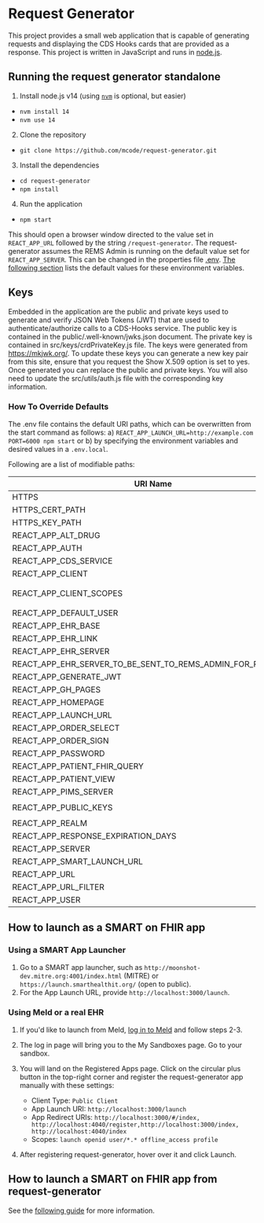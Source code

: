 # Request Generator

This project provides a small web application that is capable of generating requests and displaying the CDS Hooks cards that are provided as a response. This project is written in JavaScript and runs in [node.js](https://nodejs.org/en/).

## Running the request generator standalone

1. Install node.js v14 (using [`nvm`](https://github.com/nvm-sh/nvm) is optional, but easier)

- `nvm install 14`
- `nvm use 14`

2. Clone the repository

- `git clone https://github.com/mcode/request-generator.git`

3. Install the dependencies

- `cd request-generator`
- `npm install`

4. Run the application

- `npm start`

This should open a browser window directed to the value set in `REACT_APP_URL` followed by the string `/request-generator`. The request-generator assumes the REMS Admin is running on the default value set for `REACT_APP_SERVER`. This can be changed in the properties file [.env](./.env). [The following section](./README.md#how-to-override-defaults) lists the default values for these environment variables.

## Keys

Embedded in the application are the public and private keys used to generate and verify JSON Web Tokens (JWT) that are used to authenticate/authorize calls to a CDS-Hooks service. The public key is contained in the public/.well-known/jwks.json document. The private key is contained in src/keys/crdPrivateKey.js file. The keys were generated from https://mkjwk.org/. To update these keys you can generate a new key pair from this site, ensure that you request the Show X.509 option is set to yes. Once generated you can replace the public and private keys. You will also need to update the src/utils/auth.js file with the corresponding key information.

### How To Override Defaults

The .env file contains the default URI paths, which can be overwritten from the start command as follows:
a) `REACT_APP_LAUNCH_URL=http://example.com PORT=6000 npm start` or b) by specifying the environment variables and desired values in a `.env.local`.

Following are a list of modifiable paths:

| URI Name                                                   | Default                                                                                              |
| ---------------------------------------------------------- | ---------------------------------------------------------------------------------------------------- |
| HTTPS                                                      | `false`                                                                                              |
| HTTPS_CERT_PATH                                            | `server.cert`                                                                                        |
| HTTPS_KEY_PATH                                             | `server.key`                                                                                         |
| REACT_APP_ALT_DRUG                                         | `true`                                                                                               |
| REACT_APP_AUTH                                             | `http://localhost:8180`                                                                              |
| REACT_APP_CDS_SERVICE                                      | `http://localhost:8090/cds-services`                                                                 |
| REACT_APP_CLIENT                                           | `app-login`                                                                                          |
| REACT_APP_CLIENT_SCOPES                                    | `launch offline_access openid profile user/Patient.read patient/Patient.read user/Practitioner.read` |
| REACT_APP_DEFAULT_USER                                     | `pra1234`                                                                                            |
| REACT_APP_EHR_BASE                                         | `http://localhost:8080/test-ehr/r4`                                                                  |
| REACT_APP_EHR_LINK                                         | `http://localhost:8080/ehr-server/`                                                                  |
| REACT_APP_EHR_SERVER                                       | `http://localhost:8080/test-ehr/r4`                                                                  |
| REACT_APP_EHR_SERVER_TO_BE_SENT_TO_REMS_ADMIN_FOR_PREFETCH | `http://localhost:8080/test-ehr/r4`                                                                  |
| REACT_APP_GENERATE_JWT                                     | `true`                                                                                               |
| REACT_APP_GH_PAGES                                         | `false`                                                                                              |
| REACT_APP_HOMEPAGE                                         | `http://localhost:8080`                                                                              |
| REACT_APP_LAUNCH_URL                                       | `http://localhost:4040/launch`                                                                       |
| REACT_APP_ORDER_SELECT                                     | `rems-order-select`                                                                                  |
| REACT_APP_ORDER_SIGN                                       | `rems-order-sign`                                                                                    |
| REACT_APP_PASSWORD                                         | `alice`                                                                                              |
| REACT_APP_PATIENT_FHIR_QUERY                               | `Patient?_sort=identifier&_count=12`                                                                 |
| REACT_APP_PATIENT_VIEW                                     | `rems-patient-view`                                                                                  |
| REACT_APP_PIMS_SERVER                                      | `http://localhost:5051/doctorOrders/api/addRx`                                                       |
| REACT_APP_PUBLIC_KEYS                                      | `http://localhost:3000/request-generator/.well-known/jwks.json`                                      |
| REACT_APP_REALM                                            | `ClientFhirServer`                                                                                   |
| REACT_APP_RESPONSE_EXPIRATION_DAYS                         | `30`                                                                                                 |
| REACT_APP_SERVER                                           | `http://localhost:8090`                                                                              |
| REACT_APP_SMART_LAUNCH_URL                                 | `http://localhost:4040/`                                                                             |
| REACT_APP_URL                                              | `http://localhost:3000`                                                                              |
| REACT_APP_URL_FILTER                                       | `http://localhost:3000/*`                                                                            |
| REACT_APP_USER                                             | `alice`                                                                                              |

## How to launch as a SMART on FHIR app

### Using a SMART App Launcher

1. Go to a SMART app launcher, such as `http://moonshot-dev.mitre.org:4001/index.html` (MITRE) or `https://launch.smarthealthit.org/` (open to public).
2. For the App Launch URL, provide `http://localhost:3000/launch`.

### Using Meld or a real EHR

1. If you'd like to launch from Meld, [log in to Meld](https://meld.interop.community/) and follow steps 2-3.
2. The log in page will bring you to the My Sandboxes page. Go to your sandbox.
3. You will land on the Registered Apps page. Click on the circular plus button in the top-right corner and register the request-generator app manually with these settings:

   - Client Type: `Public Client`
   - App Launch URI: `http://localhost:3000/launch`
   - App Redirect URIs: `http://localhost:3000/#/index, http://localhost:4040/register,http://localhost:3000/index, http://localhost:4040/index`
   - Scopes: `launch openid user/*.* offline_access profile`

4. After registering request-generator, hover over it and click Launch.

<!-- TODO: update step 4 once Zach does client registration ticket. This is the error when launching:

```
Error invalid_client
There was an error processing your request.

Client with id app-login was not found
```

-->

## How to launch a SMART on FHIR app from request-generator

See the [following guide](./How-To-Launch-SMART-on-FHIR-Apps.md) for more information.
